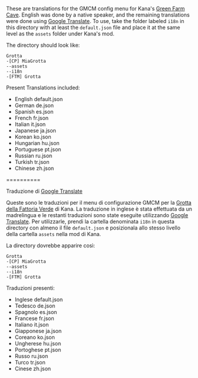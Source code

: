 These are translations for the GMCM config menu for Kana's [Green Farm Cave](https://www.nexusmods.com/stardewvalley/mods/19498). English was done by a native speaker, and the remaining translations were done using [Google Translate](https://translate.google.com/).
To use, take the folder labeled `i18n` in this directory with at least the `default.json` file and place it at the same level as the `assets` folder under Kana's mod.

The directory should look like:

```
Grotta
-[CP] MiaGrotta
--assets
--i18n
-[FTM] Grotta
```

Present Translations included:

- English  default.json
- German	de.json
- Spanish	es.json
- French	fr.json
- Italian	it.json
- Japanese	ja.json
- Korean	ko.json
- Hungarian	hu.json
- Portuguese	pt.json
- Russian	ru.json
- Turkish	tr.json
- Chinese	zh.json

==========

Traduzione di [Google Translate](https://translate.google.com/)

Queste sono le traduzioni per il menu di configurazione GMCM per la [Grotta della Fattoria Verde](https://www.nexusmods.com/stardewvalley/mods/19498) di Kana. La traduzione in inglese è stata effettuata da un madrelingua e le restanti traduzioni sono state eseguite utilizzando [Google Translate](https://translate.google.com/).
Per utilizzarle, prendi la cartella denominata `i18n` in questa directory con almeno il file `default.json` e posizionala allo stesso livello della cartella `assets` nella mod di Kana.

La directory dovrebbe apparire così:

```
Grotta
-[CP] MiaGrotta
--assets
--i18n
-[FTM] Grotta
```

Traduzioni presenti:

- Inglese default.json
- Tedesco de.json
- Spagnolo es.json
- Francese fr.json
- Italiano it.json
- Giapponese ja.json
- Coreano ko.json
- Ungherese hu.json
- Portoghese pt.json
- Russo ru.json
- Turco tr.json
- Cinese zh.json





